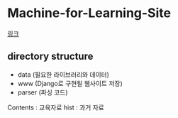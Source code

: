 # Machine-for-Learning-Site
[링크](https://waylight3.github.io/Machine-for-Learning-Site/)
## directory structure
* data (필요한 라이브러리와 데이터)
* www (Django로 구현될 웹사이트 저장)
* parser (파싱 코드)

Contents : 교육자료
hist : 과거 자료
